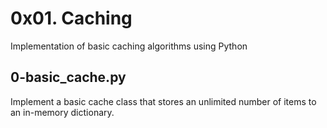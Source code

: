 # 0x01. Caching

Implementation of basic caching algorithms using Python

## 0-basic_cache.py
Implement a basic cache class that stores an unlimited number of items to
an in-memory dictionary.
